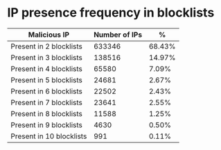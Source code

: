 # IP presence frequency in blocklists
| Malicious IP | Number of IPs | % |
|----|----|----|
| Present in 2 blocklists | 633346 | 68.43% |
| Present in 3 blocklists | 138516 | 14.97% |
| Present in 4 blocklists | 65580 | 7.09% |
| Present in 5 blocklists | 24681 | 2.67% |
| Present in 6 blocklists | 22502 | 2.43% |
| Present in 7 blocklists | 23641 | 2.55% |
| Present in 8 blocklists | 11588 | 1.25% |
| Present in 9 blocklists | 4630 | 0.50% |
| Present in 10 blocklists | 991 | 0.11% |
